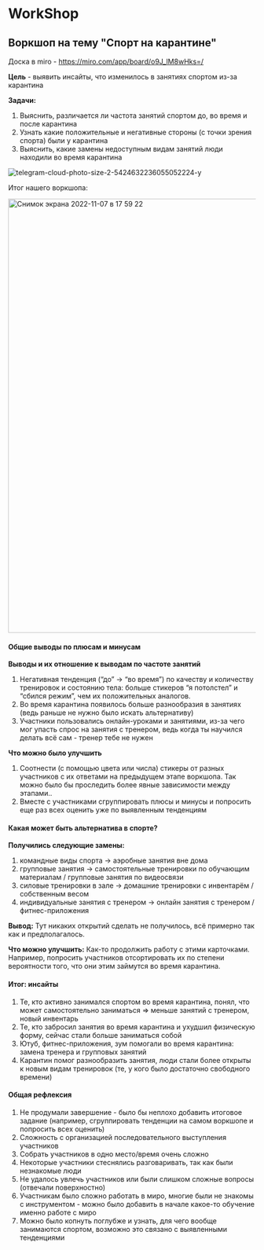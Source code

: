 # WorkShop
## Воркшоп на тему "Спорт на карантине"

Доска в miro - https://miro.com/app/board/o9J_lM8wHks=/

**Цель** - выявить инсайты, что изменилось в занятиях спортом из-за карантина

**Задачи:**
 1. Выяснить, различается ли частота занятий спортом до, во время и после карантина
 2. Узнать какие положительные и негативные стороны (с точки зрения спорта) были у карантина
 3. Выяснить, какие замены недоступным видам занятий люди находили во время карантина

![telegram-cloud-photo-size-2-5424632236055052224-y](https://user-images.githubusercontent.com/109720759/200341142-f55f8622-3590-4fd4-b623-9da4a51a11b2.jpg)

Итог нашего воркшопа:

<img width="884" alt="Снимок экрана 2022-11-07 в 17 59 22" src="https://user-images.githubusercontent.com/109720759/200342144-d922a259-567a-4fbb-95d9-ead49ef014c6.png">

#### Общие выводы по плюсам и минусам

**Выводы и их отношение к выводам по частоте занятий**
 1. Негативная тенденция (“до” -> “во время”) по качеству и количеству тренировок и состоянию тела:
больше стикеров “я потолстел” и “сбился режим”, чем их положительных аналогов.
 2. Во время карантина появилось больше разнообразия в занятиях (ведь раньше не нужно было искать альтернативу)
 3. Участники пользовались онлайн-уроками и занятиями, из-за чего мог упасть спрос на занятия с тренером, ведь когда ты научился делать всё сам - тренер тебе не нужен

**Что можно было улучшить**
 1. Соотнести (с помощью цвета или числа) стикеры от разных участников с их ответами на предыдущем этапе воркшопа. Так можно было бы проследить более явные зависимости между этапами..
 2. Вместе с участниками сгруппировать плюсы и минусы и попросить еще раз всех оценить уже по выявленным тенденциям

#### Какая может быть альтернатива в спорте?

**Получились следующие замены:**

1. командные виды спорта -> аэробные занятия вне дома
2. групповые занятия -> самостоятельные тренировки по обучающим материалам / групповые занятия по видеосвязи
3. силовые тренировки в зале -> домашние тренировки с инвентарём / собственным весом
4. индивидуальные занятия с тренером -> онлайн занятия с тренером / фитнес-приложения

**Вывод:** Тут никаких открытий сделать не получилось, всё примерно так как и предполагалось.

**Что можно улучшить:** Как-то продолжить работу с этими карточками. Например, попросить участников отсортировать их по степени вероятности того, что они этим займутся во время карантина.

#### Итог: инсайты

1. Те, кто активно занимался спортом во время карантина, понял, что может самостоятельно заниматься => меньше занятий с тренером, новый инвентарь
2. Те, кто забросил занятия во время карантина и ухудшил физическую форму, сейчас стали больше заниматься собой
3. Ютуб, фитнес-приложения, зум помогали во время карантина: замена тренера и групповых занятий
4. Карантин помог разнообразить занятия, люди стали более открыты к новым видам тренировок (те, у кого было достаточно свободного времени)

#### Общая рефлексия
1. Не продумали завершение - было бы неплохо добавить итоговое задание (например, сгруппировать тенденции на самом воркшопе и попросить всех оценить)
2. Сложность с организацией последовательного выступления участников
3. Собрать участников в одно место/время очень сложно
4. Некоторые участники стеснялись разговаривать, так как были незнакомые люди
5. Не удалось увлечь участников или были слишком сложные вопросы (отвечали поверхностно)
6. Участникам было сложно работать в миро, многие были не знакомы с инструментом - можно было добавить в начале какое-то обучение именно работе с миро
7. Можно было копнуть поглубже и узнать, для чего вообще занимаются спортом, возможно это связано с выявленными тенденциями

